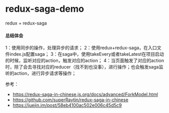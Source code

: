 # redux-saga-demo
redux + redux-saga

#### 总结体会
1：使用同步的操作，处理异步的请求；
2：使用redux+redux-saga，在入口文件index.js配置saga；
3：在saga中，使用takeEvery或者takeLatest在项目启动的时候，监听对应的action，触发对应的action；
4：当页面触发了对应的action时，除了会去寻找对应的reducer（找不到也没事），进行操作；也会触发saga监听的action，进行异步请求等操作；


参考：
- https://redux-saga-in-chinese.js.org/docs/advanced/ForkModel.html
- https://github.com/superRaytin/redux-saga-in-chinese
- https://juejin.im/post/58eb4100ac502e006c45d5c9
